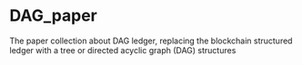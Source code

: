 # DAG_paper
The paper collection about DAG ledger,  replacing the blockchain structured ledger with a tree or directed acyclic graph (DAG) structures
